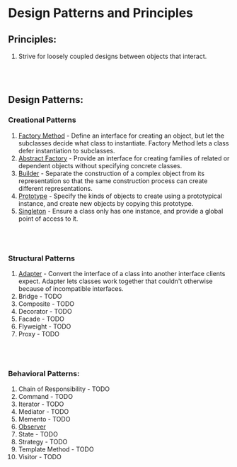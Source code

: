 # Design Patterns and Principles


## Principles:
1. Strive for loosely coupled designs between objects that interact.
<br>
<br>

## Design Patterns: 

### Creational Patterns
1) [Factory Method](./factory_method) - Define an interface for creating an object, but let the subclasses decide what class to instantiate. Factory Method lets a class defer instantiation to subclasses.
2) [Abstract Factory](./abstract_factory) - Provide an interface for creating families of related or dependent objects without specifying concrete classes.
3) [Builder](./builder) - Separate the construction of a complex object
from its representation so that the same construction process can create different representations.
4) [Prototype](./prototype) - Specify the kinds of objects to create using a prototypical instance, and create new objects by copying this prototype.
5) [Singleton](./singleton) - Ensure a class only has one instance, and provide a global point of access to it.
<br>
<br>

### Structural Patterns
1) [Adapter](./adapter) - Convert the interface of a class into another interface clients expect. Adapter lets classes work together that couldn't otherwise because of incompatible interfaces.
2) Bridge - TODO
3) Composite - TODO
4) Decorator - TODO
5) Facade - TODO
6) Flyweight - TODO
7) Proxy - TODO
<br>
<br>

### Behavioral Patterns:
1) Chain of Responsibility - TODO
2) Command - TODO
3) Iterator - TODO
4) Mediator - TODO
5) Memento - TODO
6) [Observer](./observer_pattern)
7) State - TODO
8) Strategy - TODO
9) Template Method - TODO
10) Visitor - TODO
